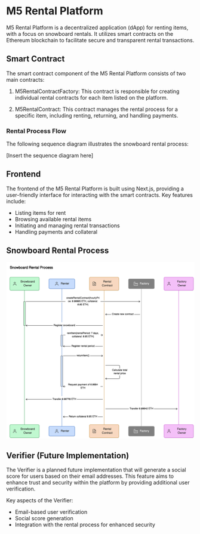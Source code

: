# M5 Rental Platform

M5 Rental Platform is a decentralized application (dApp) for renting items, with a focus on snowboard rentals. It utilizes smart contracts on the Ethereum blockchain to facilitate secure and transparent rental transactions.

## Smart Contract

The smart contract component of the M5 Rental Platform consists of two main contracts:

1. M5RentalContractFactory: This contract is responsible for creating individual rental contracts for each item listed on the platform.

2. M5RentalContract: This contract manages the rental process for a specific item, including renting, returning, and handling payments.

### Rental Process Flow

The following sequence diagram illustrates the snowboard rental process:

[Insert the sequence diagram here]

## Frontend

The frontend of the M5 Rental Platform is built using Next.js, providing a user-friendly interface for interacting with the smart contracts. Key features include:

- Listing items for rent
- Browsing available rental items
- Initiating and managing rental transactions
- Handling payments and collateral

## Snowboard Rental Process

![M5 Rental Platform Overview](SmartContract/images/smart-contract-workflow.png)

## Verifier (Future Implementation)

The Verifier is a planned future implementation that will generate a social score for users based on their email addresses. This feature aims to enhance trust and security within the platform by providing additional user verification.

Key aspects of the Verifier:

- Email-based user verification
- Social score generation
- Integration with the rental process for enhanced security
